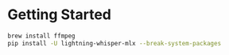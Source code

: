 # Getting Started
```sh
brew install ffmpeg
pip install -U lightning-whisper-mlx --break-system-packages
```

